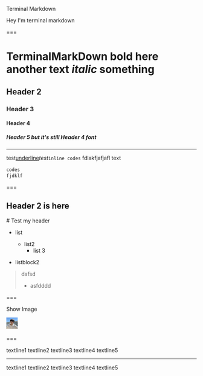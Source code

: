 <bhr>Terminal  Markdown</bhr>

Hey I'm terminal markdown

===

# TerminalMarkDown **bold here** another text *italic* something

## Header 2

### Header 3

#### Header 4

##### Header 5 but it's still Header 4 font

---

test<u>underline</u>*test*`inline codes`
fdlakfjafjafl
text

```
codes
fjdklf
```

===

## Header 2 is here

\# Test my header

- list
    - list2
        - list 3

- listblock2

> dafsd
> - asfdddd

===

<bhr>Show Image</bhr>

![image](./issei.png)

===

textline1
textline2
textline3
textline4
textline5

---

textline1
textline2
textline3
textline4
textline5